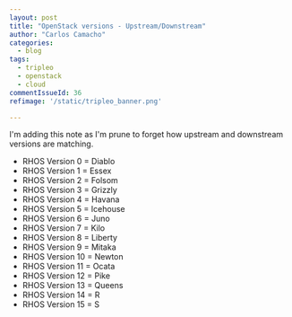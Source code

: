 ```yaml
---
layout: post
title: "OpenStack versions - Upstream/Downstream"
author: "Carlos Camacho"
categories:
  - blog
tags:
  - tripleo
  - openstack
  - cloud
commentIssueId: 36
refimage: '/static/tripleo_banner.png'

---
```


I'm adding this note as I'm prune
to forget how upstream and downstream
versions are matching.

- RHOS Version 0 = Diablo
- RHOS Version 1 = Essex
- RHOS Version 2 = Folsom
- RHOS Version 3 = Grizzly
- RHOS Version 4 = Havana
- RHOS Version 5 = Icehouse
- RHOS Version 6 = Juno
- RHOS Version 7 = Kilo
- RHOS Version 8 = Liberty
- RHOS Version 9 = Mitaka
- RHOS Version 10 = Newton
- RHOS Version 11 = Ocata
- RHOS Version 12 = Pike
- RHOS Version 13 = Queens
- RHOS Version 14 = R
- RHOS Version 15 = S
